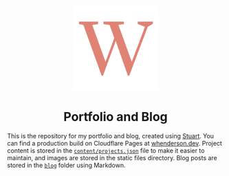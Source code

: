 <p align="center">
  <img src="static/images/icon.png" width=200>
</p>

<h1 align="center">Portfolio and Blog</h1>

This is the repository for my portfolio and blog, created using [Stuart](https://github.com/w-henderson/Stuart). You can find a production build on Cloudflare Pages at [whenderson.dev](https://whenderson.dev). Project content is stored in the [`content/projects.json`](https://github.com/w-henderson/Portfolio/blob/master/content/projects.json) file to make it easier to maintain, and images are stored in the static files directory. Blog posts are stored in the [`blog`](https://github.com/w-henderson/Portfolio/tree/master/blog) folder using Markdown.

